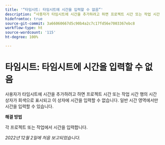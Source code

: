```yaml
---
title: '“타임시트: 타임시트에 시간을 입력할 수 없음”'
description: “사용자가 타임시트에 시간을 추가하려고 하면 프로젝트 시간 또는 작업 시간 행의 시간 상자가 회색으로 표시되고 이 상자에 시간을 입력할 수 없습니다. 일반 시간 영역에서만 시간을 입력할 수 있습니다.”
hidefromtoc: true
source-git-commit: 3a66060667d5c90b4a2c7c17fd56e7003367ebc8
workflow-type: ht
source-wordcount: '115'
ht-degree: 100%

---
```



# 타임시트: 타임시트에 시간을 입력할 수 없음

사용자가 타임시트에 시간을 추가하려고 하면 프로젝트 시간 또는 작업 시간 행의 시간 상자가 회색으로 표시되고 이 상자에 시간을 입력할 수 없습니다. 일반 시간 영역에서만 시간을 입력할 수 있습니다.

**해결 방법**

각 프로젝트 또는 작업에서 시간을 입력합니다.

_2022년 12월 2일에 처음 보고되었습니다._


